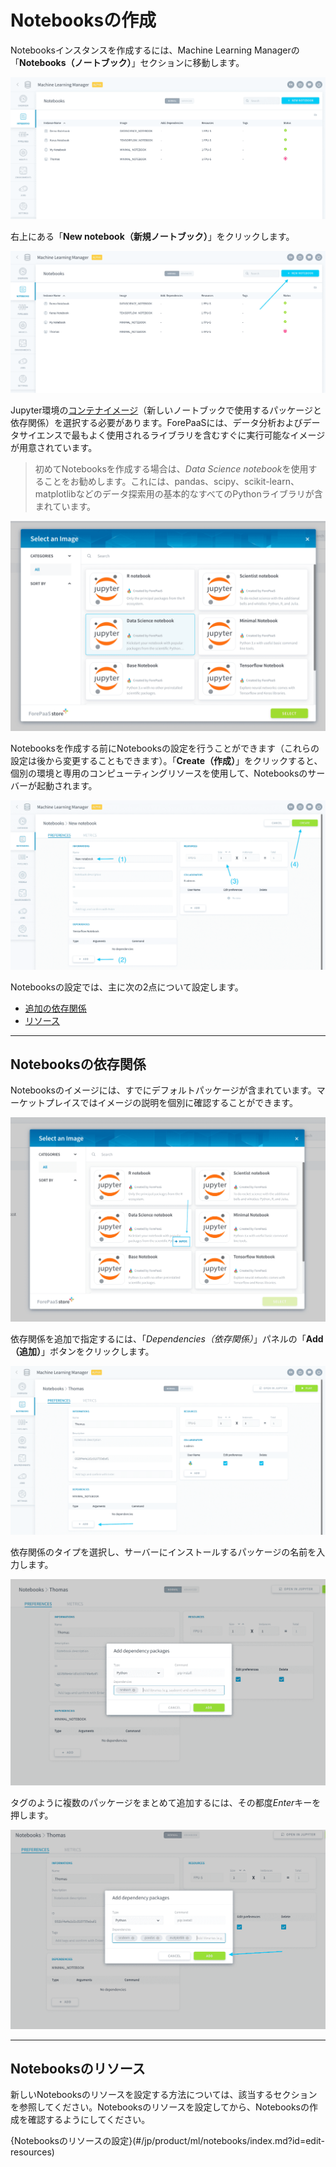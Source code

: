 # Notebooksの作成

Notebooksインスタンスを作成するには、Machine Learning Managerの「**Notebooks（ノートブック）**」セクションに移動します。

![notebooks](picts/main-page.png)

右上にある「**New notebook（新規ノートブック）**」をクリックします。

![notebooks](picts/create1.png)

Jupyter環境の[コンテナイメージ](https://jupyter-docker-stacks.readthedocs.io/en/latest/using/selecting.html)（新しいノートブックで使用するパッケージと依存関係）を選択する必要があります。ForePaaSには、データ分析およびデータサイエンスで最もよく使用されるライブラリを含むすぐに実行可能なイメージが用意されています。 

> 初めてNotebooksを作成する場合は、*Data Science notebook*を使用することをお勧めします。これには、pandas、scipy、scikit-learn、matplotlibなどのデータ探索用の基本的なすべてのPythonライブラリが含まれています。

![notebooks](picts/create2.png)

Notebooksを作成する前にNotebooksの設定を行うことができます（これらの設定は後から変更することもできます）。「**Create（作成）**」をクリックすると、個別の環境と専用のコンピューティングリソースを使用して、Notebooksのサーバーが起動されます。

![notebooks](picts/create3.png)

Notebooksの設定では、主に次の2点について設定します。
* [追加の依存関係](/jp/product/ml/notebooks/create.md?id=notebook-dependencies)
* [リソース](/jp/product/ml/notebooks/create.md?id=notebook-resources)

---
## Notebooksの依存関係

Notebooksのイメージには、すでにデフォルトパッケージが含まれています。マーケットプレイスではイメージの説明を個別に確認することができます。 

![notebooks](picts/scipy-notebook.png)

依存関係を追加で指定するには、「*Dependencies（依存関係）*」パネルの「**Add（追加）**」ボタンをクリックします。

![notebooks](picts/add-dep1.png)

依存関係のタイプを選択し、サーバーにインストールするパッケージの名前を入力します。

![notebooks](picts/add-dep2.png)

タグのように複数のパッケージをまとめて追加するには、その都度*Enter*キーを押します。

![notebooks](picts/add-dep3.png)


---
## Notebooksのリソース

新しいNotebooksのリソースを設定する方法については、該当するセクションを参照してください。Notebooksのリソースを設定してから、Notebooksの作成を確認するようにしてください。

{Notebooksのリソースの設定}(#/jp/product/ml/notebooks/index.md?id=edit-resources)
